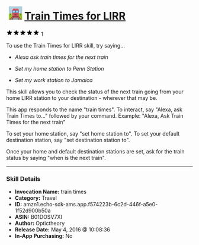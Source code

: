 # &nbsp;<img src="skill_icon" alt="Train Times for LIRR icon" width="36"> [Train Times for LIRR](http://alexa.amazon.com/#skills/amzn1.echo-sdk-ams.app.f574223b-6c2d-446f-a5e0-1f52d900b50a)
![5 stars](../../images/ic_star_black_18dp_1x.png)![5 stars](../../images/ic_star_black_18dp_1x.png)![5 stars](../../images/ic_star_black_18dp_1x.png)![5 stars](../../images/ic_star_black_18dp_1x.png)![5 stars](../../images/ic_star_black_18dp_1x.png) 1

To use the Train Times for LIRR skill, try saying...

* *Alexa ask train times for the next train*

* *Set my home station to Penn Station*

* *Set my work station to Jamaica*

This skill allows you to check the status of the next train going from your home LIRR station to your destination - wherever that may be. 

This app responds to the name "train times". To interact, say "Alexa, ask Train Times to..." followed by your command. Example: "Alexa, Ask Train Times for the next train"

To set your home station, say "set home station to". To set your default destination station, say "set destination station to".

Once your home and default destination stations are set, ask for the train status by saying "when is the next train".

***

### Skill Details

* **Invocation Name:** train times
* **Category:** Travel
* **ID:** amzn1.echo-sdk-ams.app.f574223b-6c2d-446f-a5e0-1f52d900b50a
* **ASIN:** B01DOSV7XI
* **Author:** Optictheory
* **Release Date:** May 4, 2016 @ 10:08:36
* **In-App Purchasing:** No
